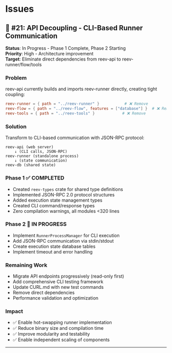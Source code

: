 # Issues

## 🚧 #21: API Decoupling - CLI-Based Runner Communication
**Status**: In Progress - Phase 1 Complete, Phase 2 Starting  
**Priority**: High - Architecture improvement  
**Target**: Eliminate direct dependencies from reev-api to reev-runner/flow/tools

### Problem
reev-api currently builds and imports reev-runner directly, creating tight coupling:
```toml
reev-runner = { path = "../reev-runner" }           # ❌ Remove
reev-flow = { path = "../reev-flow", features = ["database"] }  # ❌ Remove  
reev-tools = { path = "../reev-tools" }            # ❌ Remove
```

### Solution
Transform to CLI-based communication with JSON-RPC protocol:
```
reev-api (web server)
    ↓ (CLI calls, JSON-RPC)
reev-runner (standalone process) 
    ↓ (state communication)
reev-db (shared state)
```

### Phase 1 ✅ COMPLETED
- Created `reev-types` crate for shared type definitions
- Implemented JSON-RPC 2.0 protocol structures
- Added execution state management types
- Created CLI command/response types
- Zero compilation warnings, all modules <320 lines

### Phase 2 🚧 IN PROGRESS
- Implement `RunnerProcessManager` for CLI execution
- Add JSON-RPC communication via stdin/stdout
- Create execution state database tables
- Implement timeout and error handling

### Remaining Work
- Migrate API endpoints progressively (read-only first)
- Add comprehensive CLI testing framework
- Update CURL.md with new test commands
- Remove direct dependencies
- Performance validation and optimization

### Impact
- ✅ Enable hot-swapping runner implementation
- ✅ Reduce binary size and compilation time
- ✅ Improve modularity and testability
- ✅ Enable independent scaling of components

---
